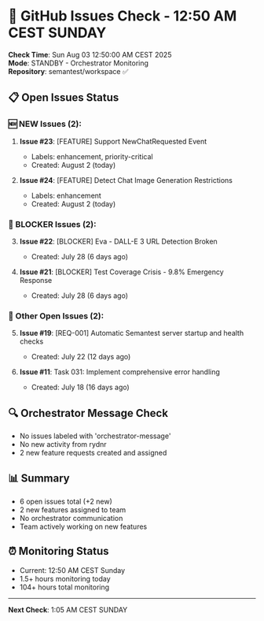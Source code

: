 # 🐙 GitHub Issues Check - 12:50 AM CEST SUNDAY

**Check Time**: Sun Aug 03 12:50:00 AM CEST 2025  
**Mode**: STANDBY - Orchestrator Monitoring  
**Repository**: semantest/workspace ✅

## 📋 Open Issues Status

### 🆕 NEW Issues (2):
1. **Issue #23**: [FEATURE] Support NewChatRequested Event
   - Labels: enhancement, priority-critical
   - Created: August 2 (today)
   
2. **Issue #24**: [FEATURE] Detect Chat Image Generation Restrictions
   - Labels: enhancement
   - Created: August 2 (today)

### 🚨 BLOCKER Issues (2):
3. **Issue #22**: [BLOCKER] Eva - DALL-E 3 URL Detection Broken
   - Created: July 28 (6 days ago)
   
4. **Issue #21**: [BLOCKER] Test Coverage Crisis - 9.8% Emergency Response  
   - Created: July 28 (6 days ago)

### 📌 Other Open Issues (2):
5. **Issue #19**: [REQ-001] Automatic Semantest server startup and health checks
   - Created: July 22 (12 days ago)
   
6. **Issue #11**: Task 031: Implement comprehensive error handling
   - Created: July 18 (16 days ago)

## 🔍 Orchestrator Message Check
- No issues labeled with 'orchestrator-message'
- No new activity from rydnr
- 2 new feature requests created and assigned

## 📊 Summary
- 6 open issues total (+2 new)
- 2 new features assigned to team
- No orchestrator communication
- Team actively working on new features

## ⏰ Monitoring Status
- Current: 12:50 AM CEST Sunday
- 1.5+ hours monitoring today
- 104+ hours total monitoring

---

**Next Check**: 1:05 AM CEST SUNDAY